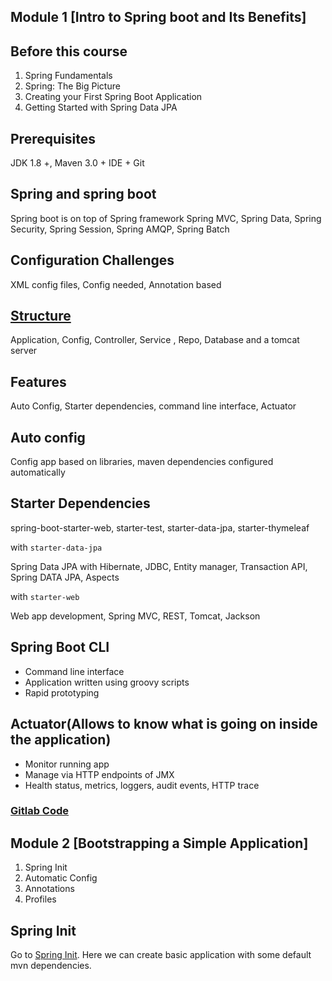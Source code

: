 
## Module 1 [Intro to Spring boot and Its Benefits]
Before this course
-
1. Spring Fundamentals
2. Spring: The Big Picture
3. Creating your First Spring Boot Application
4. Getting Started with Spring Data JPA

Prerequisites
-
JDK 1.8 +, Maven 3.0 + IDE + Git

Spring and spring boot
-
Spring boot is on top of Spring framework
Spring MVC, Spring Data, Spring Security, Spring Session, Spring AMQP, Spring Batch

Configuration Challenges 
-
XML config files, Config needed, Annotation based

[Structure](./spring-structure.png)
-
Application, Config, Controller, Service , Repo, Database and a tomcat server

Features
-
Auto Config, Starter dependencies, command line interface, Actuator

Auto config
-
Config app based on libraries, maven dependencies configured automatically

Starter Dependencies
-
spring-boot-starter-web, starter-test, starter-data-jpa, starter-thymeleaf

with `starter-data-jpa`

Spring Data JPA with Hibernate, JDBC, Entity manager, Transaction API, Spring DATA JPA, Aspects

with `starter-web`

Web app development, Spring MVC, REST, Tomcat, Jackson

Spring Boot CLI
-
- Command line interface
- Application written using groovy scripts 
- Rapid prototyping

Actuator(Allows to know what is going on inside the application)
-
- Monitor running app
- Manage via HTTP endpoints of JMX
- Health status, metrics, loggers, audit events, HTTP trace
### [Gitlab Code](https://gitlab.com/videolearning/spring-fundamentals)

## Module 2 [Bootstrapping a Simple Application]
1. Spring Init
2. Automatic Config 
3. Annotations
4. Profiles

Spring Init
-
Go to [Spring Init](https://start.spring.io). Here we can create basic application with some default mvn dependencies.

